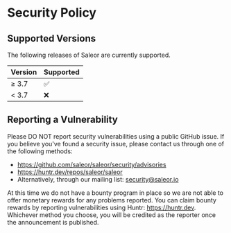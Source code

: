 # Security Policy

## Supported Versions

The following releases of Saleor are currently supported.

| Version | Supported          |
| ------- | ------------------ |
| ≥ 3.7   | :white_check_mark: |
| < 3.7   | :x:                |

## Reporting a Vulnerability

Please DO NOT report security vulnerabilities using a public GitHub issue. If you believe you've found a security issue, please contact us through one of the following methods:
- https://github.com/saleor/saleor/security/advisories
- https://huntr.dev/repos/saleor/saleor
- Alternatively, through our mailing list: security@saleor.io

At this time we do not have a bounty program in place so we are not able to offer monetary rewards for any problems reported.
You can claim bounty rewards by reporting vulnerabilities using Huntr: https://huntr.dev.
Whichever method you choose, you will be credited as the reporter once the announcement is published.
